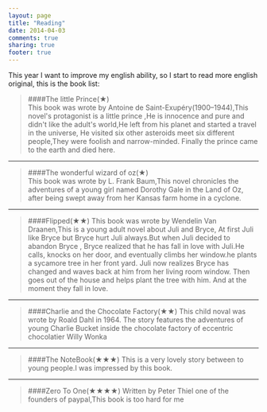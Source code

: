 ```yaml
---
layout: page
title: "Reading"
date: 2014-04-03
comments: true
sharing: true
footer: true
---
```

This year I want to improve my english ability, so I start to read more english original, this is the book list:
>####The little Prince(★)  
>This book was wrote by Antoine de Saint-Exupéry(1900–1944),This novel's protagonist is a little prince ,He is innocence and pure and didn't like the adult's world,He left from his planet and started a travel in the universe, He visited six other asteroids  meet six different people,They were foolish and  narrow-minded. Finally the prince came to the earth and died here.
>

------   
>####The wonderful wizard of oz(★)  
>This book was wrote by L. Frank Baum,This novel chronicles the adventures of a young girl named Dorothy Gale in the Land of Oz, after being swept away from her Kansas farm home in a cyclone. 
> 
 
------  
>####Flipped(★★)
>This book was wrote by Wendelin Van Draanen,This is a young adult novel about Juli and Bryce, At first Juli like Bryce but Bryce hurt Juli always.But when Juli decided to abandon Bryce , Bryce realized that he has fall in love with Juli.He calls, knocks on her door, and eventually climbs her window.he plants a sycamore tree in her front yard. Juli now realizes Bryce has changed and waves back at him from her living room window. Then goes out of the house and helps plant the tree with him. And at the moment they fall in love. 
>

------  
>####Charlie and the Chocolate Factory(★★)
>This child noval was wrote by Roald Dahl in 1964. The story features the adventures of young Charlie Bucket inside the chocolate factory of eccentric chocolatier Willy Wonka  
>

------  
>####The NoteBook(★★★)
>This is a very lovely story between to young people.I was impressed by this book.  
>
>

------  
>####Zero To One(★★★★)
>Written by Peter Thiel one of the founders of paypal,This book is too hard for me  
>
